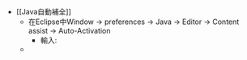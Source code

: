 - [[Java自動補全]]
	- 在Eclipse中Window -> preferences -> Java -> Editor -> Content assist -> Auto-Activation
		- 輸入:
	-